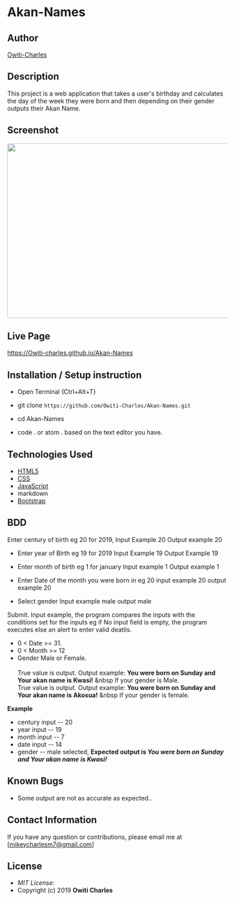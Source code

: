 # Akan-Names

## Author

[Owiti-Charles](https://github.com/Owiti-Charles)

## Description

This project is a web application that takes a user's birthday and calculates the day of the week they were born and then depending on their gender outputs their Akan Name. 

## Screenshot
<img src="https://raw.githubusercontent.com/Owiti-Charles/Akan-Names/master/images/screenshot.png" width="800px" height="400px">

## Live Page 
https://Owiti-charles.github.io/Akan-Names 


## Installation / Setup instruction
* Open Terminal {Ctrl+Alt+T}

* git clone ```https://github.com/Owiti-Charles/Akan-Names.git```

* cd Akan-Names

* code . or atom . based on the text editor you have.

## Technologies Used

* [HTML5](https://github.com/topics/html5)
* [CSS](https://github.com/topics/css3)
* [JavaScript](https://github.com/topics/javascript)
* markdown
* [Bootstrap](https://github.com/topics/bootstrap)

## BDD
Enter century of birth eg 20 for 2019,
     Input Example 20
     Output example 20

* Enter year of Birth eg 19 for 2019
     Input Example 19
     Output Example 19

* Enter month of birth eg 1 for january 
    Input example 1
    Output example 1

* Enter Date of the month you were born in eg 20
    input example 20
    output example 20

* Select gender 
    Input example male
    output male

Submit.
Input example, the program compares the inputs with the conditions set for the inputs eg if No input field is empty, the program executes else an alert to enter valid deatils.
* 0 < Date >= 31.
* 0 < Month >= 12
* Gender Male or Female. <br/>  
True value is output. Output example: **You were born on Sunday and Your akan name is Kwasi!** &nbsp If your gender is Male.<br/>
True value is output. Output example: **You were born on Sunday and Your akan name is  Akosua!** &nbsp If your gender is female.  

**Example**
* century input -- 20
* year input   -- 19
* month input  -- 7
* date input -- 14
* gender -- male selected,
**Expected output is *You were born on Sunday and Your akan name is Kwasi!*** 

## Known Bugs
* Some output are not as accurate as expected..

## Contact Information 

If you have any question or contributions, please email me at [mikeycharlesm7@gmail.com]

## License
* *MIT License:*
* Copyright (c) 2019 **Owiti Charles**
